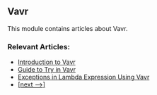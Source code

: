 ## Vavr

This module contains articles about Vavr.

### Relevant Articles:
- [Introduction to Vavr](https://www.baeldung.com/vavr)
- [Guide to Try in Vavr](https://www.baeldung.com/vavr-try)
- [Exceptions in Lambda Expression Using Vavr](https://www.baeldung.com/exceptions-using-vavr)
- [[next -->]](/vavr-modules/vavr-2)

